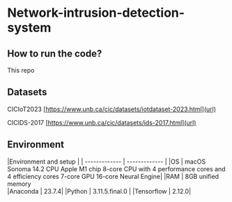 # Network-intrusion-detection-system


## How to run the code?
This repo

## Datasets
CICIoT2023  [https://www.unb.ca/cic/datasets/iotdataset-2023.html](url)

CICIDS-2017  [https://www.unb.ca/cic/datasets/ids-2017.html](url)


## Environment
|Environment and setup          |
| ------------- | ------------- |
|OS          |  macOS Sonoma 14.2 CPU Apple M1 chip 8-core CPU with 4 performance cores and 4 efficiency cores 7-core GPU 16-core Neural Engine|
|RAM         | 8GB unified memory \
|Anaconda    | 23.7.4|
|Python      | 3.11.5.final.0 |
|Tensorflow  | 2.12.0|
